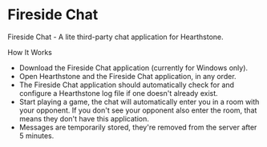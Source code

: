 # Fireside Chat
Fireside Chat - A lite third-party chat application for Hearthstone.

How It Works

* Download the Fireside Chat application (currently for Windows only).
* Open Hearthstone and the Fireside Chat application, in any order.
* The Fireside Chat application should automatically check for and configure a Hearthstone log file if one doesn't already exist.
* Start playing a game, the chat will automatically enter you in a room with your opponent. If you don't see your opponent also enter the room, that means they don't have this application.
* Messages are temporarily stored, they're removed from the server after 5 minutes.
